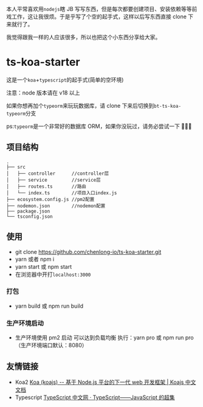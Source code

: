 本人平常喜欢用`nodejs`瞎 JB 写写东西，但是每次都要创建项目、安装依赖等等前戏工作，这让我很烦。于是乎写了个空的起手式，这样以后写东西直接 clone 下来就行了。

我觉得跟我一样的人应该很多，所以也把这个小东西分享给大家。

# ts-koa-starter

这是一个`koa`+`typescript`的起手式(简单的空环境)

注意：node 版本请在 v18 以上

如果你想再加个`typeorm`来玩玩数据库，请 clone 下来后切换到`bt-ts-koa-typeorm`分支

ps:`typeorm`是一个非常好的数据库 ORM，如果你没玩过，请务必尝试一下 💪💪💪

## 项目结构

```
.
├── src
│   ├── controller      //controller层
│   ├── service         //service层
│   ├── routes.ts       //路由
│   └── index.ts        //项目入口index.js
├── ecosystem.config.js //pm2配置
├── nodemon.json        //nodemon配置
├── package.json
└── tsconfig.json
```

## 使用

- git clone https://github.com/chenlong-io/ts-koa-starter.git
- yarn 或者 npm i
- yarn start 或 npm start
- 在浏览器中开打`localhost:3000`

### 打包

- yarn build 或 npm run build

### 生产环境启动

- 生产环境使用 pm2 启动 可以达到负载均衡 执行：yarn pro 或 npm run pro （生产环境端口默认：8080）

## 友情链接

- Koa2 [Koa (koajs) -- 基于 Node.js 平台的下一代 web 开发框架 \| Koajs 中文文档](https://koa.bootcss.com/)
- Typescript [TypeScript 中文网 · TypeScript——JavaScript 的超集](https://www.tslang.cn/)
